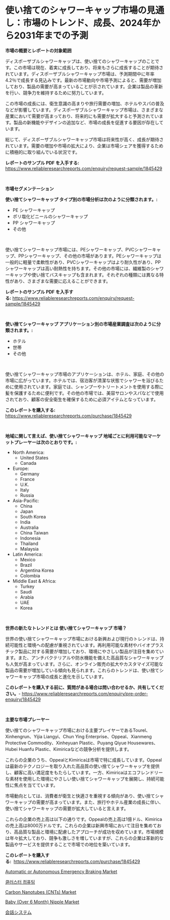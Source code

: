 <p><h1>使い捨てのシャワーキャップ市場の見通し：市場のトレンド、成長、2024年から2031年までの予測</h1></p><p><strong>市場の概要とレポートの対象範囲</strong></p>
<p><p>ディスポーザブルシャワーキャップは、使い捨てのシャワーキャップのことです。この市場は現在、着実に成長しており、将来もさらに成長することが期待されています。ディスポーザブルシャワーキャップ市場は、予測期間中に年率4.2％で成長する見込みです。最新の市場動向や市場予測によると、需要が増加しており、製品の需要が高まっていることが示されています。企業は製品の革新を行い、競争力を維持するために努力しています。</p><p>この市場の成長には、衛生意識の高まりや旅行需要の増加、ホテルやスパの普及などが影響しています。ディスポーザブルシャワーキャップ市場は、さまざまな産業において需要が高まっており、将来的にも需要が拡大すると予測されています。製品の新機能やデザインの追加など、市場の成長を促進する要因が存在しています。</p><p>総じて、ディスポーザブルシャワーキャップ市場は将来性が高く、成長が期待されています。需要の増加や市場の拡大により、企業は市場シェアを獲得するために積極的に取り組んでいる状況です。</p></p>
<p><strong>レポートのサンプル PDF を入手する:</strong> <a href="https://www.reliableresearchreports.com/enquiry/request-sample/1845429">https://www.reliableresearchreports.com/enquiry/request-sample/1845429</a></p>
<p>&nbsp;</p>
<p><strong>市場セグメンテーション</strong></p>
<p><strong>使い捨てシャワーキャップ タイプ別の市場分析は次のように分類されます。:</strong></p>
<p><ul><li>PE シャワーキャップ</li><li>ポリ塩化ビニールのシャワーキャップ</li><li>PP シャワーキャップ</li><li>その他</li></ul></p>
<p>&nbsp;</p>
<p><p>使い捨てシャワーキャップ市場には、PEシャワーキャップ、PVCシャワーキャップ、PPシャワーキャップ、その他の市場があります。PEシャワーキャップは一般的に軽量で柔軟性があり、PVCシャワーキャップはより耐久性があり、PPシャワーキャップは高い耐熱性を持ちます。その他の市場には、繊維製のシャワーキャップや使い捨てバスキャップも含まれます。それぞれの種類には異なる特性があり、さまざまな需要に応えることができます。</p></p>
<p><strong>レポートのサンプル PDF を入手する:</strong>&nbsp;<a href="https://www.reliableresearchreports.com/enquiry/request-sample/1845429">https://www.reliableresearchreports.com/enquiry/request-sample/1845429</a></p>
<p>&nbsp;</p>
<p><strong> 使い捨てシャワーキャップ アプリケーション別の市場産業調査は次のように分類されます。:</strong></p>
<p><ul><li>ホテル</li><li>世帯</li><li>その他</li></ul></p>
<p>&nbsp;</p>
<p><p>使い捨てシャワーキャップ市場のアプリケーションは、ホテル、家庭、その他の市場に広がっています。ホテルでは、宿泊客が清潔な状態でシャワーを浴びるために使用されています。家庭では、シャンプーやトリートメントを使用する際に髪を保護するために便利です。その他の市場では、美容サロンやスパなどで使用されており、顧客の安全衛生を確保するために必須アイテムとなっています。</p></p>
<p><strong>このレポートを購入する:</strong>&nbsp; <a href="https://www.reliableresearchreports.com/purchase/1845429">https://www.reliableresearchreports.com/purchase/1845429</a></p>
<p>&nbsp;</p>
<p><strong>地域に関して言えば、使い捨てシャワーキャップ 地域ごとに利用可能なマーケットプレーヤーは次のとおりです。:</strong></p>
<p><ul>
    <li>
        North America:
        <ul>
            <li>United States</li>
            <li>Canada</li>
        </ul>
    </li>
    <li>
        Europe:
        <ul>
            <li>Germany</li>
            <li>France</li>
            <li>U.K.</li>
            <li>Italy</li>
            <li>Russia</li>
        </ul>
    </li>
    <li>
        Asia-Pacific:
        <ul>
            <li>China</li>
            <li>Japan</li>
            <li>South Korea</li>
            <li>India</li>
            <li>Australia</li>
            <li>China Taiwan</li>
            <li>Indonesia</li>
            <li>Thailand</li>
            <li>Malaysia</li>
        </ul>
    </li>
    <li>
        Latin America:
        <ul>
            <li>Mexico</li>
            <li>Brazil</li>
            <li>Argentina Korea</li>
            <li>Colombia</li>
        </ul>
    </li>
    <li>
        Middle East & Africa:
        <ul>
            <li>Turkey</li>
            <li>Saudi</li>
            <li>Arabia</li>
            <li>UAE</li>
            <li>Korea</li>
        </ul>
    </li>
    </ul></p>
<p>&nbsp;</p>
<p><strong>世界の新たなトレンドとは 使い捨てシャワーキャップ 市場？</strong></p>
<p><p>世界の使い捨てシャワーキャップ市場における新興および現行のトレンドは、持続可能性と環境への配慮が重視されています。再利用可能な素材やバイオプラスチック製品に対する需要が増加しており、環境にやさしい製品が注目を集めています。また、アンチバクテリアルや防水機能を備えた高品質なシャワーキャップも人気が高まっています。さらに、オンライン販売の拡大やカスタマイズ可能な製品の需要が増加している傾向も見られます。これらのトレンドは、使い捨てシャワーキャップ市場の成長と進化を示しています。</p></p>
<p><strong>このレポートを購入する前に、質問がある場合は問い合わせるか、共有してください。</strong>- <a href="https://www.reliableresearchreports.com/enquiry/pre-order-enquiry/1845429">https://www.reliableresearchreports.com/enquiry/pre-order-enquiry/1845429</a></p>
<p>&nbsp;</p>
<p><strong>主要な市場プレーヤー</strong></p>
<p><p>使い捨てのシャワーキャップ市場における主要プレイヤーであるTourel、Xinhengrun、Yijia Liangyi、Chun Ying Enterprise、Oppeal、Xianmeng Protective Commodity、Xinheyuan Plastic、Puyang Qiyue Housewares、Hubei Huanfu Plastic、Kimiricaなどの競争分析を提供します。</p><p>これらの企業のうち、OppealとKimiricaは市場で特に成長しています。Oppealは最新のテクノロジーを取り入れた高品質の使い捨てシャワーキャップを提供し、顧客に高い満足度をもたらしています。一方、Kimiricaはエコフレンドリーな素材を使用した環境にやさしい使い捨てシャワーキャップを展開し、持続可能性に焦点を当てています。</p><p>市場動向としては、消費者が衛生と快適さを重視する傾向があり、使い捨てシャワーキャップの需要が高まっています。また、旅行やホテル産業の成長に伴い、使い捨てシャワーキャップの需要が拡大していると言えます。</p><p>これらの企業の売上高は以下の通りです。Oppealの売上高は1億ドル、Kimiricaの売上高は8000万ドルです。これらの企業は新興市場において注目を集めており、高品質な製品と環境に配慮したアプローチが成功を収めています。市場規模は年々拡大しており、競争も激しさを増していますが、これらの企業は革新的な製品やサービスを提供することで市場での地位を築いています。</p></p>
<p><strong>このレポートを購入する:</strong>&nbsp;&nbsp;<a href="https://www.reliableresearchreports.com/purchase/1845429">https://www.reliableresearchreports.com/purchase/1845429</a></p>
<p><p><a href="https://view.publitas.com/reportprime-1/automatic-or-autonomous-emergency-braking-market-research-report-forecasted-for-period-from-2024-2031-by-market-type-market-application-and-region/">Automatic or Autonomous Emergency Braking Market</a></p><p><a href="https://medium.com/@nedkammnacaw/%ED%81%B4%EB%9F%AC%EC%8A%A4%ED%84%B0-%EC%BB%B4%ED%93%A8%ED%8C%85-%EC%8B%9C%EC%9E%A5-%EB%B3%B4%EA%B3%A0%EC%84%9C%EB%8A%94-%EC%9D%B4-%EC%8B%9C%EC%9E%A5%EC%9D%98-%EC%B5%9C%EC%8B%A0-%ED%8A%B8%EB%A0%8C%EB%93%9C%EC%99%80-%EC%84%B1%EC%9E%A5-%EA%B8%B0%ED%9A%8C%EB%A5%BC-%EB%B3%B4%EC%97%AC%EC%A4%8D%EB%8B%88%EB%8B%A4-0b9cfa7c9c5a">클러스터 컴퓨팅</a></p><p><a href="https://github.com/Hazelklievgspy6vdcsmu106w/Market-Research-Report-List-1/blob/main/carbon-nanotubes-cnts-market.md">Carbon Nanotubes (CNTs) Market</a></p><p><a href="https://view.publitas.com/reportprime-1/baby-over-6-month-nipple-market-size-share-trends-analysis-report-by-material-by-type-by-end-user-by-region-and-segment-forecasts-2024-2031/">Baby (Over 6 Month) Nipple Market</a></p><p><a href="https://medium.com/@fatimaklein1922/%E4%BC%9A%E8%A9%B1%E3%82%B7%E3%82%B9%E3%83%86%E3%83%A0%E5%B8%82%E5%A0%B4%E3%83%A1%E3%83%88%E3%83%AA%E3%82%AF%E3%82%B9%E3%81%AE%E3%83%87%E3%82%B3%E3%83%BC%E3%83%89-%E5%B8%82%E5%A0%B4%E3%82%B7%E3%82%A7%E3%82%A2-%E3%83%88%E3%83%AC%E3%83%B3%E3%83%89-%E3%81%8A%E3%82%88%E3%81%B3%E6%88%90%E9%95%B7%E3%83%91%E3%82%BF%E3%83%BC%E3%83%B3-6ec600d47d78">会話システム</a></p></p>